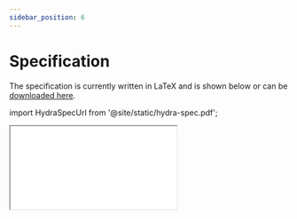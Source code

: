 ```yaml
---
sidebar_position: 6
---
```


# Specification

The specification is currently written in LaTeX and is shown below or can be [downloaded here](/hydra-spec.pdf).

import HydraSpecUrl from '@site/static/hydra-spec.pdf';

<iframe style={{width: '100%', height: '480px'}} src={HydraSpecUrl} title="Hydra Head Specification"></iframe>
